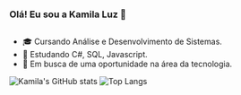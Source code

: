 ### Olá! Eu sou a Kamila Luz 👋
##

- 🎓 Cursando Análise e Desenvolvimento de Sistemas.
- 🌱 Estudando C#, SQL, Javascript.
- 🔭 Em busca de uma oportunidade na área da tecnologia.


![Kamila's GitHub stats](https://github-readme-stats.vercel.app/api?username=kamilaluz&count_private=true&theme=gruvbox)
![Top Langs](https://github-readme-stats.vercel.app/api/top-langs/?username=kamilaluz&layout=compact&count_private=true)



##
